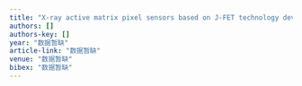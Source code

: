 ```yaml
---
title: "X-ray active matrix pixel sensors based on J-FET technology developed for the Linac Coherent Light Source"
authors: []
authors-key: []
year: "数据暂缺"
article-link: "数据暂缺"
venue: "数据暂缺"
bibex: "数据暂缺"
---
```

